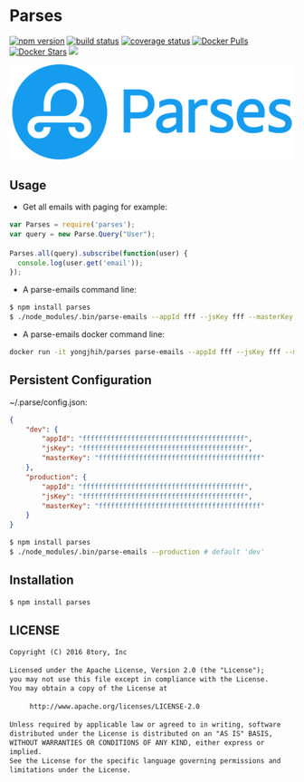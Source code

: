 # Parses

[![npm version][npm-image]][npm-url]
[![build status][travis-image]][travis-url]
[![coverage status][coveralls-image]][coveralls-url]
[![Docker Pulls](https://img.shields.io/docker/pulls/yongjhih/parses.svg)](https://hub.docker.com/r/yongjhih/parses/)
[![Docker Stars](https://img.shields.io/docker/stars/yongjhih/parses.svg)](https://hub.docker.com/r/yongjhih/parses/)
[![](https://badge.imagelayers.io/yongjhih/parses.svg)](https://imagelayers.io/?images=yongjhih/parses:latest 'Get your own badge on imagelayers.io')

[npm-image]: https://img.shields.io/npm/v/parses.svg?style=flat-square
[npm-url]: https://www.npmjs.com/package/parses
[travis-image]: https://img.shields.io/travis/yongjhih/parses.js.svg?style=flat-square
[travis-url]: https://travis-ci.org/yongjhih/parses.js
[coveralls-image]: https://img.shields.io/coveralls/yongjhih/parses.js.svg?style=flat-square
[coveralls-url]: https://coveralls.io/r/yongjhih/parses.js

![](art/parses.png)

## Usage

* Get all emails with paging for example:

```js
var Parses = require('parses');
var query = new Parse.Query("User");

Parses.all(query).subscribe(function(user) {
  console.log(user.get('email'));
});
```

* A parse-emails command line:

```sh
$ npm install parses
$ ./node_modules/.bin/parse-emails --appId fff --jsKey fff --masterKey fff
```

* A parse-emails docker command line:

```sh
docker run -it yongjhih/parses parse-emails --appId fff --jsKey fff --masterKey fff
```

## Persistent Configuration

~/.parse/config.json:

```json
{
    "dev": {
        "appId": "ffffffffffffffffffffffffffffffffffffffff",
        "jsKey": "ffffffffffffffffffffffffffffffffffffffff",
        "masterKey": "ffffffffffffffffffffffffffffffffffffffff"
    },
    "production": {
        "appId": "ffffffffffffffffffffffffffffffffffffffff",
        "jsKey": "ffffffffffffffffffffffffffffffffffffffff",
        "masterKey": "ffffffffffffffffffffffffffffffffffffffff"
    }
}
```

```sh
$ npm install parses
$ ./node_modules/.bin/parse-emails --production # default 'dev'
```

## Installation

```sh
$ npm install parses
```

## LICENSE

```
Copyright (C) 2016 8tory, Inc

Licensed under the Apache License, Version 2.0 (the "License");
you may not use this file except in compliance with the License.
You may obtain a copy of the License at

     http://www.apache.org/licenses/LICENSE-2.0

Unless required by applicable law or agreed to in writing, software
distributed under the License is distributed on an "AS IS" BASIS,
WITHOUT WARRANTIES OR CONDITIONS OF ANY KIND, either express or implied.
See the License for the specific language governing permissions and
limitations under the License.
```
